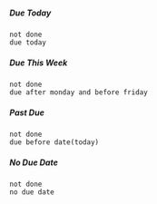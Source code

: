 ##### Due Today

```tasks
not done
due today
```

##### Due This Week

```tasks
not done
due after monday and before friday
```

##### Past Due

```tasks
not done
due before date(today)
```

##### No Due Date

```tasks
not done
no due date
```